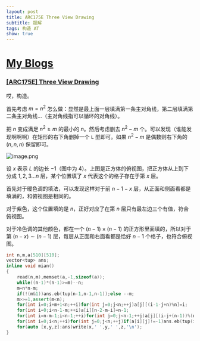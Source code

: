 ```yaml
---
layout: post
title: ARC175E Three View Drawing
subtitle: 题解
tags: 构造 AT
show: true
---
```


# [My Blogs](https://www.cnblogs.com/WrongAnswer90/p/18382795)

### [[ARC175E] Three View Drawing](https://www.luogu.com.cn/problem/AT_arc175_e)

哎，构造。

首先考虑 $m=n^2$ 怎么做：显然是最上面一层填满第一条主对角线，第二层填满第二条主对角线...（主对角线指可以循环的对角线）。

把 $n$ 变成满足 $n^2\geq m$ 的最小的 $n$。然后考虑删去 $n^2-m$ 个。可以发现（谁能发现啊啊啊）在矩形的右下角删掉一个 `L` 型即可。如果 $n^2-m$ 是偶数则右下角的 $(n,n,n)$ 保留即可。

![image.png](https://s2.loli.net/2024/08/27/gA26SYvLmIab9Qu.png)

设 $x$ 表示 $L$ 的边长 $-1$（图中为 $4$）。上图是正方体的俯视图，把正方体从上到下分成 $1,2,3\dots n$ 层，某个位置填了 $x$ 代表这个的格子存在于第 $x$ 层。

首先对于暖色调的填法，可以发现这样对于前 $n-1-x$ 层，从正面和侧面看都是填满的，和俯视图是相同的。

对于紫色，这个位置填的是 $n$，正好对应了在第 $n$ 层只有最左边三个有值，符合俯视图。

对于冷色调的其他颜色，都在一个 $(n-1)\times(n-1)$ 的正方形里面填的，所以对于第 $(n-x)\sim(n-1)$ 层，每层从正面和右面看都是恰好 $n-1$ 个格子，也符合俯视图。

```cpp
int n,m,a[510][510];
vector<tup> ans;
inline void mian()
{
	read(n,m),memset(a,-1,sizeof(a));
	while((n-1)*(n-1)>=m)--n;
	m=n*n-m;
	if(!(m&1))ans.eb(tup(n-1,n-1,n-1));else --m;
	m>>=1,assert(m<n);
	for(int i=0;i+m+1<n;++i)for(int j=0;j<n;++j)a[j][(i-1-j+n)%n]=i;
	for(int i=0;i<n-1-m;++i)a[i][n-2-m-i]=n-1;
	for(int i=n-m-1;i<n-1;++i)for(int j=0;j<n-1;++j)a[j][(i-j+(n-1))%(n-1)]=i;
	for(int i=0;i<n;++i)for(int j=0;j<n;++j)if(a[i][j]!=-1)ans.eb(tup(i,j,a[i][j]));
	for(auto [x,y,z]:ans)write(x,' ',y,' ',z,'\n');
}
```